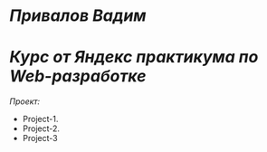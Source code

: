 # *Привалов Вадим*
# *Курс от Яндекс практикума по Web-разработке*

*Проект:*
- Project-1.
- ﻿Project-2.
- Project-3
